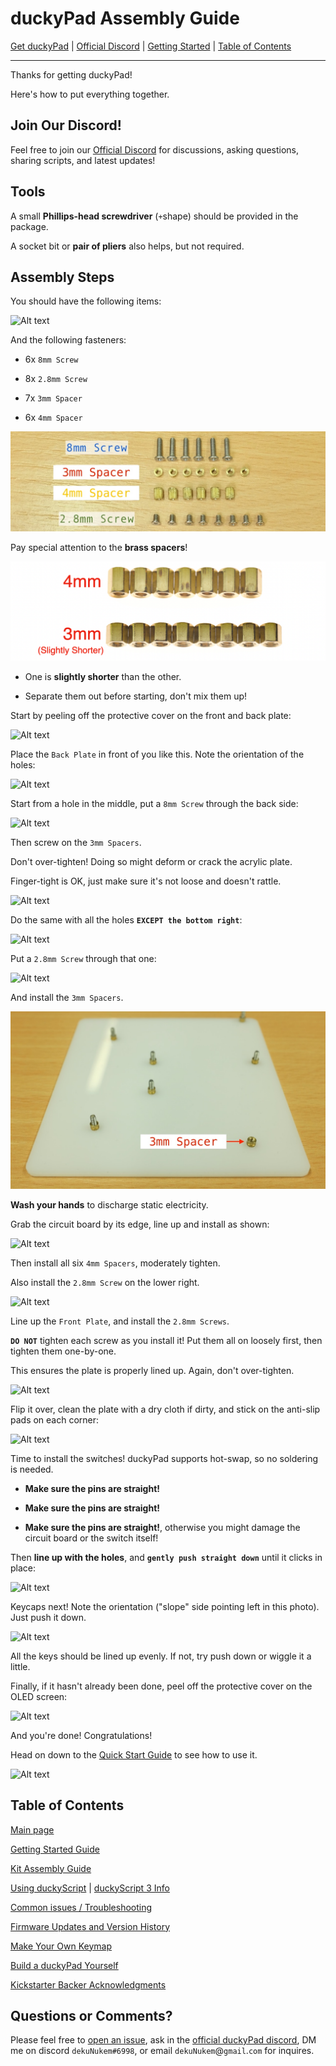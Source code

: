 # duckyPad Assembly Guide

[Get duckyPad](https://dekunukem.github.io/duckyPad-Pro/doc/landing.html) | [Official Discord](https://discord.gg/4sJCBx5) | [Getting Started](getting_started.md) | [Table of Contents](#table-of-contents)

------

Thanks for getting duckyPad!

Here's how to put everything together.

## Join Our Discord!

Feel free to join our [Official Discord](https://discord.gg/4sJCBx5) for discussions, asking questions, sharing scripts, and latest updates!

## Tools

A small **Phillips-head screwdriver** (`+`shape) should be provided in the package.

A socket bit or **pair of pliers** also helps, but not required.

## Assembly Steps

You should have the following items:

![Alt text](resources/pics/assembly/assembly1.jpeg)

And the following fasteners:

* 6x `8mm Screw`

* 8x `2.8mm Screw`

* 7x `3mm Spacer`

* 6x `4mm Spacer`

![Alt text](resources/pics/assembly/assembly3.jpeg)

Pay special attention to the **brass spacers**!

![Alt text](resources/pics/assembly/4mm3mm.png)

* One is **slightly shorter** than the other.

* Separate them out before starting, don't mix them up!

Start by peeling off the protective cover on the front and back plate:

![Alt text](resources/pics/assembly/assembly2.jpeg)

Place the `Back Plate` in front of you like this. Note the orientation of the holes:

![Alt text](resources/pics/assembly/assembly4.jpeg)

Start from a hole in the middle, put a `8mm Screw` through the back side:

![Alt text](resources/pics/assembly/assembly5.jpeg)

Then screw on the `3mm Spacers`.

Don't over-tighten! Doing so might deform or crack the acrylic plate.

Finger-tight is OK, just make sure it's not loose and doesn't rattle.

![Alt text](resources/pics/assembly/assembly6.jpeg)

Do the same with all the holes **`EXCEPT the bottom right`**:

![Alt text](resources/pics/assembly/assembly7.jpeg)

Put a `2.8mm Screw` through that one:

![Alt text](resources/pics/assembly/assembly8.jpeg)

And install the `3mm Spacers`.

![Alt text](resources/pics/assembly/assembly9.jpeg)

**Wash your hands** to discharge static electricity.

Grab the circuit board by its edge, line up and install as shown:

![Alt text](resources/pics/assembly/assembly10.jpeg)

Then install all six `4mm Spacers`, moderately tighten.

Also install the `2.8mm Screw` on the lower right.

![Alt text](resources/pics/assembly/assembly11.jpeg)

Line up the `Front Plate`, and install the `2.8mm Screws`.

**`DO NOT`** tighten each screw as you install it! Put them all on loosely first, then tighten them one-by-one.

This ensures the plate is properly lined up. Again, don't over-tighten.

![Alt text](resources/pics/assembly/assembly12.jpeg)

Flip it over, clean the plate with a dry cloth if dirty, and stick on the anti-slip pads on each corner:

![Alt text](resources/pics/assembly/assembly13.jpeg)

Time to install the switches! duckyPad supports hot-swap, so no soldering is needed. 

* **Make sure the pins are straight!**

* **Make sure the pins are straight!** 

* **Make sure the pins are straight!**, otherwise you might damage the circuit board or the switch itself!

Then **line up with the holes**, and **`gently push straight down`** until it clicks in place:

![Alt text](resources/pics/assembly/assembly14.jpeg)

Keycaps next! Note the orientation ("slope" side pointing left in this photo). Just push it down.

![Alt text](resources/pics/assembly/assembly15.jpeg)

All the keys should be lined up evenly. If not, try push down or wiggle it a little.

Finally, if it hasn't already been done, peel off the protective cover on the OLED screen:

![Alt text](resources/pics/assembly/peel.jpg)

And you're done! Congratulations!

Head on down to the [Quick Start Guide](/getting_started.md) to see how to use it.

![Alt text](resources/pics/assembly/assembly16.jpeg)

## Table of Contents

[Main page](README.md)

[Getting Started Guide](getting_started.md)

[Kit Assembly Guide](kit_assembly_guide.md)

[Using duckyScript](duckyscript_info.md) | [duckyScript 3 Info](duckyscript3_instructions.md)

[Common issues / Troubleshooting](troubleshooting.md)

[Firmware Updates and Version History](firmware_updates_and_version_history.md)

[Make Your Own Keymap](./keymap_instructions.md)

[Build a duckyPad Yourself](build_it_yourself.md)

[Kickstarter Backer Acknowledgments](kickstarter_backers.md)

## Questions or Comments?

Please feel free to [open an issue](https://github.com/dekuNukem/duckypad/issues), ask in the [official duckyPad discord](https://discord.gg/4sJCBx5), DM me on discord `dekuNukem#6998`, or email `dekuNukem`@`gmail`.`com` for inquires.
